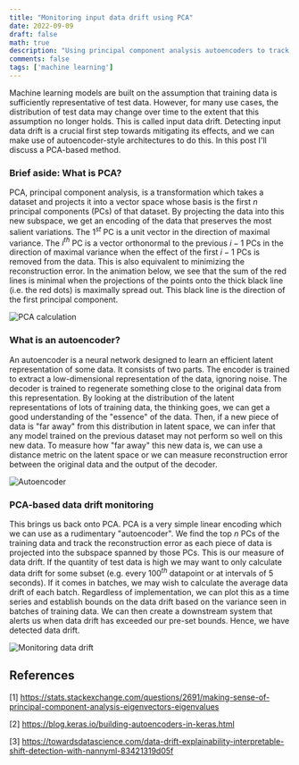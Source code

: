 ```yaml
---
title: "Monitoring input data drift using PCA"
date: 2022-09-09
draft: false
math: true
description: "Using principal component analysis autoencoders to track changes in input data distribution"
comments: false
tags: ['machine learning']
---
```


Machine learning models are built on the assumption that training data is sufficiently representative of test data. However, for many use cases, the distribution of test data may change over time to the extent that this assumption no longer holds. This is called input data drift. Detecting input data drift is a crucial first step towards mitigating its effects, and we can make use of autoencoder-style architectures to do this. In this post I'll discuss a PCA-based method.

### Brief aside: What is PCA?
PCA, principal component analysis, is a transformation which takes a dataset and projects it into a vector space whose basis is the first $n$ principal components (PCs) of that dataset. By projecting the data into this new subspace, we get an encoding of the data that preserves the most salient variations. The $1^{st}$ PC is a unit vector in the direction of maximal variance. The $i^{th}$ PC is a vector orthonormal to the previous $i-1$ PCs in the direction of maximal variance when the effect of the first $i-1$ PCs is removed from the data. This is also equivalent to minimizing the reconstruction error. In the animation below, we see that the sum of the red lines is minimal when the projections of the points onto the thick black line (i.e. the red dots) is maximally spread out. This black line is the direction of the first principal component.

![PCA calculation](/img/data-drift/pca.gif "Visualisation of first principal component calculation[1]")

### What is an autoencoder?
An autoencoder is a neural network designed to learn an efficient latent representation of some data. It consists of two parts. The encoder is trained to extract a low-dimensional representation of the data, ignoring noise. The decoder is trained to regenerate something close to the original data from this representation. By looking at the distribution of the latent representations of lots of training data, the thinking goes, we can get a good understanding of the "essence" of the data. Then, if a new piece of data is "far away" from this distribution in latent space, we can infer that any model trained on the previous dataset may not perform so well on this new data. To measure how "far away" this new data is, we can use a distance metric on the latent space or we can measure reconstruction error between the original data and the output of the decoder.

![Autoencoder](/img/data-drift/autoencoder.jpg "Autoencoder architecture[2]")

### PCA-based data drift monitoring
This brings us back onto PCA. PCA is a very simple linear encoding which we can use as a rudimentary "autoencoder". We find the top $n$ PCs of the training data and track the reconstruction error as each piece of data is projected into the subspace spanned by those PCs. This is our measure of data drift. If the quantity of test data is high we may want to only calculate data drift for some subset (e.g. every $100^{th}$ datapoint or at intervals of 5 seconds). If it comes in batches, we may wish to calculate the average data drift of each batch. Regardless of implementation, we can plot this as a time series and establish bounds on the data drift based on the variance seen in batches of training data. We can then create a downstream system that alerts us when data drift has exceeded our pre-set bounds. Hence, we have detected data drift.

![Monitoring data drift](/img/data-drift/monitoring.png "Monitoring data drift[3]")

## References

[1] https://stats.stackexchange.com/questions/2691/making-sense-of-principal-component-analysis-eigenvectors-eigenvalues

[2] https://blog.keras.io/building-autoencoders-in-keras.html

[3] https://towardsdatascience.com/data-drift-explainability-interpretable-shift-detection-with-nannyml-83421319d05f
